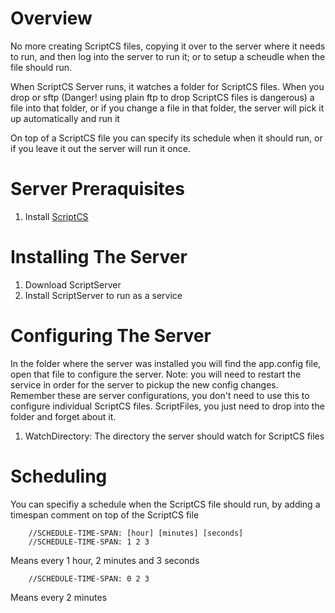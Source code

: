 ﻿# Overview

No more creating ScriptCS files, copying it over to the server where it needs to run, and then log into the server to run it; or to setup a scheudle when the file should run.

When ScriptCS Server runs, it watches a folder for ScriptCS files. When you drop or sftp (Danger! using plain ftp to drop ScriptCS files is dangerous) a file into that folder, or if you change a file in that folder, the server will pick it up automatically and run it

On top of a ScriptCS file you can specify its schedule when it should run, or if you leave it out the server will run it once.

# Server Preraquisites
1. Install [ScriptCS](https://github.com/scriptcs/scriptcs)

# Installing The Server
1. Download ScriptServer
1. Install ScriptServer to run as a service

# Configuring The Server
In the folder where the server was installed you will find the app.config file, open that file to configure the server. Note: you will need to restart the service in order for the server to pickup the new config changes. Remember these are server configurations, you don't need to use this to configure individual ScriptCS files. ScriptFiles, you just need to drop into the folder and forget about it.

1. WatchDirectory: The directory the server should watch for ScriptCS files

# Scheduling
You can specifiy a schedule when the ScriptCS file should run, by adding a timespan comment on top of the ScriptCS file
    
        //SCHEDULE-TIME-SPAN: [hour] [minutes] [seconds]
        //SCHEDULE-TIME-SPAN: 1 2 3
Means every 1 hour, 2 minutes and 3 seconds
        
        //SCHEDULE-TIME-SPAN: 0 2 3

Means every 2 minutes
